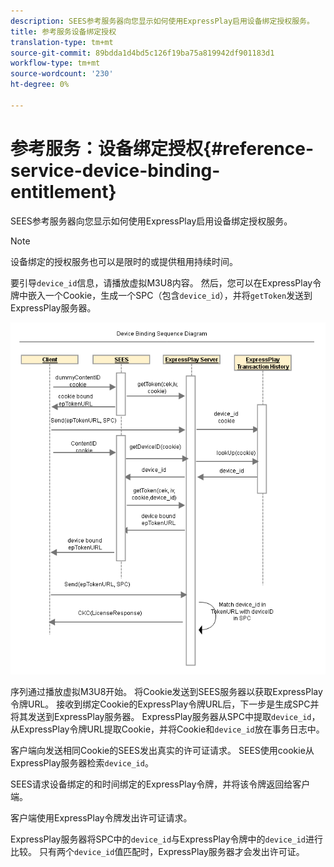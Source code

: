 ```yaml
---
description: SEES参考服务器向您显示如何使用ExpressPlay启用设备绑定授权服务。
title: 参考服务设备绑定授权
translation-type: tm+mt
source-git-commit: 89bdda1d4bd5c126f19ba75a819942df901183d1
workflow-type: tm+mt
source-wordcount: '230'
ht-degree: 0%

---
```



# 参考服务：设备绑定授权{#reference-service-device-binding-entitlement}

SEES参考服务器向您显示如何使用ExpressPlay启用设备绑定授权服务。

>[!NOTE]
>
>设备绑定的授权服务也可以是限时的或提供租用持续时间。

要引导`device_id`信息，请播放虚拟M3U8内容。 然后，您可以在ExpressPlay令牌中嵌入一个Cookie，生成一个SPC（包含`device_id`），并将`getToken`发送到ExpressPlay服务器。

![](assets/fees-device-binding.png)

序列通过播放虚拟M3U8开始。 将Cookie发送到SEES服务器以获取ExpressPlay令牌URL。 接收到绑定Cookie的ExpressPlay令牌URL后，下一步是生成SPC并将其发送到ExpressPlay服务器。 ExpressPlay服务器从SPC中提取`device_id`，从ExpressPlay令牌URL提取Cookie，并将Cookie和`device_id`放在事务日志中。

客户端向发送相同Cookie的SEES发出真实的许可证请求。 SEES使用cookie从ExpressPlay服务器检索`device_id`。

SEES请求设备绑定的和时间绑定的ExpressPlay令牌，并将该令牌返回给客户端。

客户端使用ExpressPlay令牌发出许可证请求。

ExpressPlay服务器将SPC中的`device_id`与ExpressPlay令牌中的`device_id`进行比较。 只有两个`device_id`值匹配时，ExpressPlay服务器才会发出许可证。
